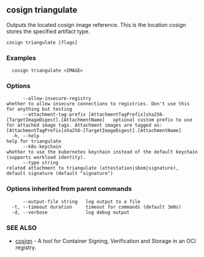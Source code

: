 ## cosign triangulate

Outputs the located cosign image reference. This is the location cosign stores the specified artifact type.

```
cosign triangulate [flags]
```

### Examples

```
  cosign triangulate <IMAGE>
```

### Options

```
      --allow-insecure-registry                                                                  whether to allow insecure connections to registries. Don't use this for anything but testing
      --attachment-tag-prefix [AttachmentTagPrefix]sha256-[TargetImageDigest].[AttachmentName]   optional custom prefix to use for attached image tags. Attachment images are tagged as: [AttachmentTagPrefix]sha256-[TargetImageDigest].[AttachmentName]
  -h, --help                                                                                     help for triangulate
      --k8s-keychain                                                                             whether to use the kubernetes keychain instead of the default keychain (supports workload identity).
      --type string                                                                              related attachment to triangulate (attestation|sbom|signature), default signature (default "signature")
```

### Options inherited from parent commands

```
      --output-file string   log output to a file
  -t, --timeout duration     timeout for commands (default 3m0s)
  -d, --verbose              log debug output
```

### SEE ALSO

* [cosign](cosign.md)	 - A tool for Container Signing, Verification and Storage in an OCI registry.

